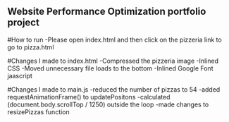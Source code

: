 ## Website Performance Optimization portfolio project

#How to run
-Please open index.html and then click on the pizzeria link to go to pizza.html

#Changes I made to index.html
-Compressed the pizzeria image
-Inlined CSS
-Moved unnecessary file loads to the bottom
-Inlined Google Font jaascript

#Changes I made to main.js
-reduced the number of pizzas to 54
-added requestAnimationFrame() to updatePositons
-calculated (document.body.scrollTop / 1250) outside the loop
-made changes to resizePizzas function